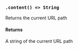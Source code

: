 ### `.content() => String`
Returns the current URL path

#### Returns

A string of the current URL path
